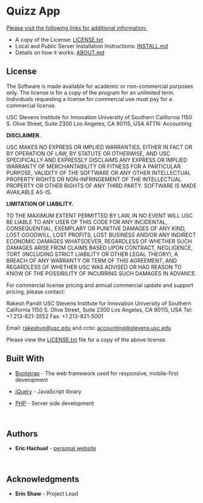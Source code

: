 
# Quizz App

<u>Please visit the following links for additional information:</u>

* A copy of the License: [LICENSE.txt](LICENSE.txt) 
* Local and Public Server Installation Instructions: [INSTALL.md](INSTALL.md) 
* Details on how it works: [ABOUT.md](ABOUT.md) 




## License

The Software is made available for academic or non-commercial purposes only. The license is for a copy of the program for an unlimited term. Individuals requesting a license for commercial use must pay for a commercial license.

USC Stevens Institute for Innovation
University of Southern California
1150 S. Olive Street, Suite 2300
Los Angeles, CA 90115, USA
ATTN: Accounting

**DISCLAIMER.**  

USC MAKES NO EXPRESS OR IMPLIED WARRANTIES, EITHER IN FACT OR BY OPERATION OF LAW, BY STATUTE OR OTHERWISE,  AND USC SPECIFICALLY AND EXPRESSLY DISCLAIMS ANY EXPRESS OR IMPLIED WARRANTY OF MERCHANTABILITY OR FITNESS FOR A PARTICULAR  PURPOSE, VALIDITY OF THE SOFTWARE OR ANY OTHER INTELLECTUAL PROPERTY RIGHTS OR NON-INFRINGEMENT OF THE INTELLECTUAL PROPERTY  OR OTHER RIGHTS OF ANY THIRD PARTY. SOFTWARE IS MADE AVAILABLE AS-IS.

**LIMITATION OF LIABILITY.**  

TO THE MAXIMUM EXTENT PERMITTED BY LAW, IN NO EVENT WILL USC BE LIABLE TO ANY USER OF THIS CODE FOR ANY INCIDENTAL, CONSEQUENTIAL, EXEMPLARY OR PUNITIVE DAMAGES OF ANY KIND, LOST GOODWILL, LOST PROFITS, LOST BUSINESS AND/OR ANY INDIRECT ECONOMIC DAMAGES WHATSOEVER, REGARDLESS OF WHETHER SUCH DAMAGES ARISE FROM CLAIMS BASED UPON CONTRACT, NEGLIGENCE, TORT (INCLUDING STRICT LIABILITY OR OTHER LEGAL THEORY), A BREACH OF ANY WARRANTY OR TERM OF THIS AGREEMENT, AND REGARDLESS OF WHETHER USC WAS ADVISED OR HAD REASON TO KNOW OF THE POSSIBILITY OF INCURRING SUCH DAMAGES IN ADVANCE.


For commercial license pricing and annual commercial update and support pricing, please contact:

Rakesh Pandit
USC Stevens Institute for Innovation
University of Southern California
1150 S. Olive Street, Suite 2300
Los Angeles, CA 90115, USA
Tel: +1 213-821-3552
Fax: +1 213-821-5001

Email: rakeshvp@usc.edu and ccto: accounting@stevens.usc.edu

Please view the [LICENSE.txt](LICENSE.txt) file for a copy of the above license.



## Built With

* [Bootstrap](https://getbootstrap.com/) - The web framework used for responsive, mobile-first development

* [jQuery](https://jquery.com/) - JavaScript library

* [PHP](http://www.php.net/) - Server side development

  ​

## Authors

* **Eric Hachuel**  - [personal website](https://www.erichachuel.com)

  ​



## Acknowledgments

* **Erin Shaw** - Project Lead

  ​

